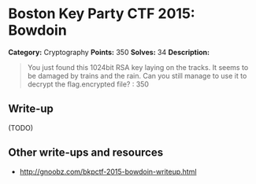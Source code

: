 # Boston Key Party CTF 2015: Bowdoin

**Category:** Cryptography
**Points:** 350
**Solves:** 34
**Description:**

> You just found this 1024bit RSA key laying on the tracks. It seems to be damaged by trains and the rain. Can you still manage to use it to decrypt the flag.encrypted file? : 350

## Write-up

(TODO)

## Other write-ups and resources

* <http://gnoobz.com/bkpctf-2015-bowdoin-writeup.html>